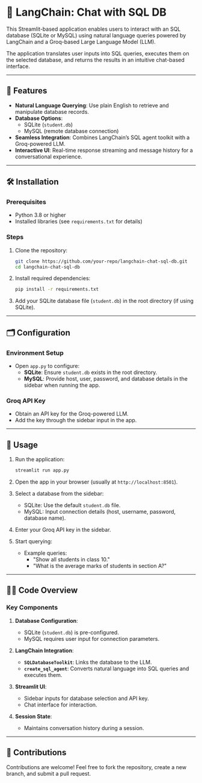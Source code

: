 # 🦜 LangChain: Chat with SQL DB

This Streamlit-based application enables users to interact with an SQL database (SQLite or MySQL) using natural language queries powered by LangChain and a Groq-based Large Language Model (LLM). 

The application translates user inputs into SQL queries, executes them on the selected database, and returns the results in an intuitive chat-based interface.

---

## 🚀 Features

- **Natural Language Querying**: Use plain English to retrieve and manipulate database records.
- **Database Options**: 
  - SQLite (`student.db`)
  - MySQL (remote database connection)
- **Seamless Integration**: Combines LangChain’s SQL agent toolkit with a Groq-powered LLM.
- **Interactive UI**: Real-time response streaming and message history for a conversational experience.

---

## 🛠️ Installation

### Prerequisites
- Python 3.8 or higher
- Installed libraries (see `requirements.txt` for details)

### Steps
1. Clone the repository:
   ```bash
   git clone https://github.com/your-repo/langchain-chat-sql-db.git
   cd langchain-chat-sql-db
   ```
2. Install required dependencies:
   ```bash
   pip install -r requirements.txt
   ```
3. Add your SQLite database file (`student.db`) in the root directory (if using SQLite).

---

## 🗂️ Configuration

### Environment Setup
- Open `app.py` to configure:
  - **SQLite**: Ensure `student.db` exists in the root directory.
  - **MySQL**: Provide host, user, password, and database details in the sidebar when running the app.

### Groq API Key
- Obtain an API key for the Groq-powered LLM.
- Add the key through the sidebar input in the app.

---

## 🏃 Usage

1. Run the application:
   ```bash
   streamlit run app.py
   ```
2. Open the app in your browser (usually at `http://localhost:8501`).

3. Select a database from the sidebar:
   - SQLite: Use the default `student.db` file.
   - MySQL: Input connection details (host, username, password, database name).

4. Enter your Groq API key in the sidebar.

5. Start querying:
   - Example queries:
     - "Show all students in class 10."
     - "What is the average marks of students in section A?"

---

## 🧑‍💻 Code Overview

### Key Components

1. **Database Configuration**:
   - SQLite (`student.db`) is pre-configured.
   - MySQL requires user input for connection parameters.

2. **LangChain Integration**:
   - **`SQLDatabaseToolkit`**: Links the database to the LLM.
   - **`create_sql_agent`**: Converts natural language into SQL queries and executes them.

3. **Streamlit UI**:
   - Sidebar inputs for database selection and API key.
   - Chat interface for interaction.

4. **Session State**:
   - Maintains conversation history during a session.

---

## 🤝 Contributions

Contributions are welcome! Feel free to fork the repository, create a new branch, and submit a pull request.
